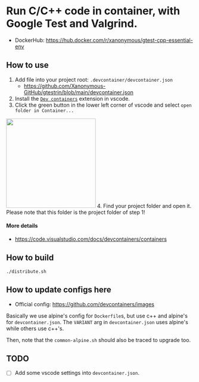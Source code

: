 # Run C/C++ code in container, with Google Test and Valgrind.

- DockerHub: https://hub.docker.com/r/xanonymous/gtest-cpp-essential-env

## How to use

1. Add file into your project root: `.devcontainer/devcontainer.json`
    - https://github.com/Xanonymous-GitHub/gtestrin/blob/main/devcontainer.json
2. Install
   the [`Dev containers`](https://marketplace.visualstudio.com/items?itemName=ms-vscode-remote.remote-containers)
   extension in vscode.
3. Click the green button in the lower left corner of vscode and select `open folder in Container...`
<img width="240" src="https://user-images.githubusercontent.com/47718989/207089713-6eaed87e-21a6-4f48-b78c-efc537d9ea87.png">
4. Find your project folder and open it. Please note that this folder is the project folder of step 1!

#### More details

- https://code.visualstudio.com/docs/devcontainers/containers

## How to build

```shell
./distribute.sh
```

## How to update configs here

- Official config: https://github.com/devcontainers/images

Basically we use alpine's config for `Dockerfile`s, but use c++ and alpine's for `devcontainer.json`.
The `VARIANT` arg in `devcontainer.json` uses alpine's while others use c++'s.

Then, note that the `common-alpine.sh` should also be traced to upgrade too.

## TODO

- [ ] Add some vscode settings into `devcontainer.json`.
